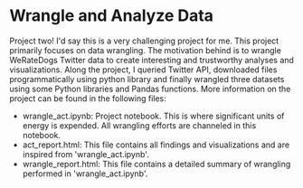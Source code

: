 # Wrangle and Analyze Data 
Project two! I'd say this is a very challenging project for me. This project primarily focuses on data wrangling. The motivation behind is to wrangle WeRateDogs Twitter data to create interesting and trustworthy analyses and visualizations. Along the project, I queried Twitter API, downloaded files programmatically using python library and finally wrangled three datasets using some Python libraries and Pandas functions. More information on the project can be found in the following files:   
- wrangle_act.ipynb: Project notebook. This is where significant units of energy is expended. All wrangling efforts are channeled in this notebook.
- act_report.html: This file contains all findings and visualizations and are inspired from 'wrangle_act.ipynb'.
- wrangle_report.html: This file contains a detailed summary of wrangling performed in 'wrangle_act.ipynb'.
